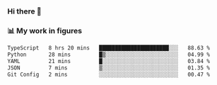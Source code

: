 ### Hi there 👋

### 📊 My work in figures

<!--START_SECTION:waka-->

```txt
TypeScript   8 hrs 20 mins   ██████████████████████░░░   88.63 %
Python       28 mins         █▒░░░░░░░░░░░░░░░░░░░░░░░   04.99 %
YAML         21 mins         █░░░░░░░░░░░░░░░░░░░░░░░░   03.84 %
JSON         7 mins          ▒░░░░░░░░░░░░░░░░░░░░░░░░   01.35 %
Git Config   2 mins          ░░░░░░░░░░░░░░░░░░░░░░░░░   00.47 %
```

<!--END_SECTION:waka-->
